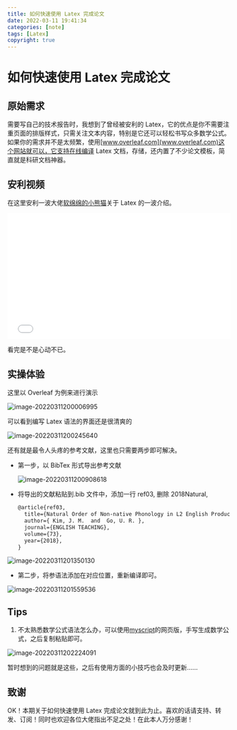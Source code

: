 ```yaml
---
title: 如何快速使用 Latex 完成论文
date: 2022-03-11 19:41:34
categories: [note]
tags: [Latex]
copyright: true
---
```


# 如何快速使用 Latex 完成论文

## 原始需求

需要写自己的技术报告时，我想到了曾经被安利的 Latex，它的优点是你不需要注重页面的排版样式，只需关注文本内容，特别是它还可以轻松书写众多数学公式。如果你的需求并不是太频繁，使用[www.overleaf.com](www.overleaf.com)这个网站就可以，它支持在线编译 Latex 文档，存储，还内置了不少论文模板，简直就是科研文档神器。

<!-- more -->

## 安利视频

在这里安利一波大佬[软绵绵的小熊猫](https://space.bilibili.com/16241326/?spm_id_from=333.999.0.0)关于 Latex 的一波介绍。


<div style="position: relative; padding-bottom: 56.25%; height: 0;">
  <iframe src="//player.bilibili.com/player.html?aid=710548809&bvid=BV1eQ4y1N7oS&cid=187009665&page=1&autoplay=0" frameborder="no" scrolling="no" 
    style="position: absolute; top: 0; left: 0; width: 100%; height: 100%;"></iframe>
</div>

看完是不是心动不已。



## 实操体验

这里以 Overleaf 为例来进行演示

![image-20220311200006995](https://raw.githubusercontent.com/sujit-168/Blog-Picture/master/Typora/202203112026908.png)

可以看到编写 Latex 语法的界面还是很清爽的

![image-20220311200245640](https://raw.githubusercontent.com/sujit-168/Blog-Picture/master/Typora/202203112026816.png)

还有就是最令人头疼的参考文献，这里也只需要两步即可解决。

- 第一步，以 BibTex 形式导出参考文献

  ![image-20220311200908618](https://raw.githubusercontent.com/sujit-168/Blog-Picture/master/Typora/202203112026160.png)

- 将导出的文献粘贴到.bib 文件中，添加一行 ref03, 删除 2018Natural,

  ```latex
  @article{ref03,
    title={Natural Order of Non-native Phonology in L2 English Produced by L1 Korean and Chinese Adults},
    author={ Kim, J. M.  and  Go, U. R. },
    journal={ENGLISH TEACHING},
    volume={73},
    year={2018},
  }
  ```


![image-20220311201350130](https://raw.githubusercontent.com/sujit-168/Blog-Picture/master/Typora/202203112026288.png)

- 第二步，将参语法添加在对应位置，重新编译即可。

![image-20220311201559536](https://raw.githubusercontent.com/sujit-168/Blog-Picture/master/Typora/202203112026969.png)



## Tips

1. 不太熟悉数学公式语法怎么办，可以使用[myscript](https://webdemo.myscript.com/views/math/index.html)的网页版，手写生成数学公式，之后复制粘贴即可。

![image-20220311202224091](https://raw.githubusercontent.com/sujit-168/Blog-Picture/master/Typora/202203112026436.png)



暂时想到的问题就是这些，之后有使用方面的小技巧也会及时更新......

## 致谢

OK！本期关于如何快速使用 Latex 完成论文就到此为止。喜欢的话请支持、转发、订阅！同时也欢迎各位大佬指出不足之处！在此本人万分感谢！

